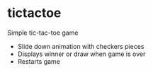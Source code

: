 # tictactoe
Simple tic-tac-toe game 
- Slide down animation with checkers pieces
- Displays winner or draw when game is over
- Restarts game
